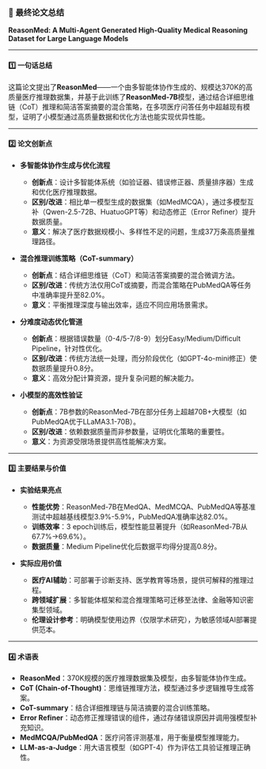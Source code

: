 ### 📄 最终论文总结

**ReasonMed: A Multi-Agent Generated High-Quality Medical Reasoning Dataset for Large Language Models**

---

#### 1️⃣ 一句话总结

这篇论文提出了**ReasonMed**——一个由多智能体协作生成的、规模达370K的高质量医疗推理数据集，并基于此训练了**ReasonMed-7B**模型，通过结合详细思维链（CoT）推理和简洁答案摘要的混合策略，在多项医疗问答任务中超越现有模型，证明了小模型通过高质量数据和优化方法也能实现优异性能。

---

#### 2️⃣ 论文创新点

- **多智能体协作生成与优化流程**  
  - **创新点**：设计多智能体系统（如验证器、错误修正器、质量排序器）生成和优化医疗推理数据。  
  - **区别/改进**：相比单一模型生成的数据集（如MedMCQA），通过多模型互补（Qwen-2.5-72B、HuatuoGPT等）和动态修正（Error Refiner）提升数据质量。  
  - **意义**：解决了医疗数据规模小、多样性不足的问题，生成37万条高质量推理路径。  

- **混合推理训练策略（CoT-summary）**  
  - **创新点**：结合详细思维链（CoT）和简洁答案摘要的混合微调方法。  
  - **区别/改进**：传统方法仅用CoT或摘要，而混合策略在PubMedQA等任务中准确率提升至82.0%。  
  - **意义**：平衡推理深度与输出效率，适应不同应用场景需求。  

- **分难度动态优化管道**  
  - **创新点**：根据错误数量（0-4/5-7/8-9）划分Easy/Medium/Difficult Pipeline，针对性优化。  
  - **区别/改进**：传统方法统一处理，而分阶段优化（如GPT-4o-mini修正）使数据质量提升0.8分。  
  - **意义**：高效分配计算资源，提升复杂问题的解决能力。  

- **小模型的高效性验证**  
  - **创新点**：7B参数的ReasonMed-7B在部分任务上超越70B+大模型（如PubMedQA优于LLaMA3.1-70B）。  
  - **区别/改进**：依赖数据质量而非参数量，证明优化策略的重要性。  
  - **意义**：为资源受限场景提供高性能解决方案。  

---

#### 3️⃣ 主要结果与价值

* **实验结果亮点**  
  - **性能优势**：ReasonMed-7B在MedQA、MedMCQA、PubMedQA等基准测试中超越基线模型3.9%-5.9%，PubMedQA准确率达82.0%。  
  - **训练效率**：3 epoch训练后，模型性能显著提升（如ReasonMed-7B从67.7%→69.6%）。  
  - **数据质量**：Medium Pipeline优化后数据平均得分提高0.8分。  

* **实际应用价值**  
  - **医疗AI辅助**：可部署于诊断支持、医学教育等场景，提供可解释的推理过程。  
  - **跨领域扩展**：多智能体框架和混合推理策略可迁移至法律、金融等知识密集型领域。  
  - **伦理设计参考**：明确模型使用边界（仅限学术研究），为敏感领域AI部署提供范本。  

---

#### 4️⃣ 术语表

* **ReasonMed**：370K规模的医疗推理数据集及模型，由多智能体协作生成。  
* **CoT (Chain-of-Thought)**：思维链推理方法，模型通过多步逻辑推导生成答案。  
* **CoT-summary**：结合详细推理链与简洁摘要的混合训练策略。  
* **Error Refiner**：动态修正推理错误的组件，通过存储错误原因并调用强模型补充知识。  
* **MedMCQA/PubMedQA**：医疗问答评测基准，用于衡量模型推理能力。  
* **LLM-as-a-Judge**：用大语言模型（如GPT-4）作为评估工具验证推理正确性。